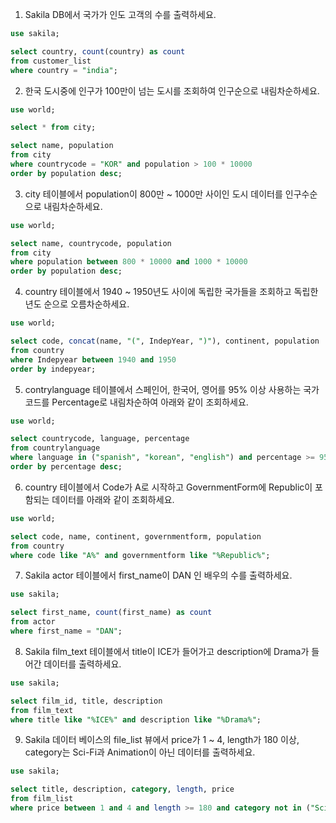 1. Sakila DB에서 국가가 인도 고객의 수를 출력하세요.
~~~~sql
use sakila;

select country, count(country) as count
from customer_list
where country = "india";
~~~~

2. 한국 도시중에 인구가 100만이 넘는 도시를 조회하여 인구순으로 내림차순하세요.
~~~~sql
use world;

select * from city;

select name, population
from city
where countrycode = "KOR" and population > 100 * 10000
order by population desc;
~~~~

3. city 테이블에서 population이 800만 ~ 1000만 사이인 도시 데이터를 인구수순으로 내림차순하세요.
~~~~sql
use world;

select name, countrycode, population
from city
where population between 800 * 10000 and 1000 * 10000
order by population desc;
~~~~

4. country 테이블에서 1940 ~ 1950년도 사이에 독립한 국가들을 조회하고 독립한 년도 순으로 오름차순하세요.
~~~~sql
use world;

select code, concat(name, "(", IndepYear, ")"), continent, population
from country
where Indepyear between 1940 and 1950
order by indepyear;
~~~~

5. contrylanguage 테이블에서 스페인어, 한국어, 영어를 95% 이상 사용하는 국가 코드를 Percentage로 내림차순하여 아래와 같이 조회하세요.
~~~~sql
use world;

select countrycode, language, percentage
from countrylanguage
where language in ("spanish", "korean", "english") and percentage >= 95
order by percentage desc;
~~~~

6. country 테이블에서 Code가 A로 시작하고 GovernmentForm에 Republic이 포함되는 데이터를 아래와 같이 조회하세요.
~~~~sql
use world;

select code, name, continent, governmentform, population
from country
where code like "A%" and governmentform like "%Republic%";
~~~~

7. Sakila actor 테이블에서 first_name이 DAN 인 배우의 수를 출력하세요.
~~~~sql
use sakila;

select first_name, count(first_name) as count
from actor
where first_name = "DAN";
~~~~

8. Sakila film_text 테이블에서 title이 ICE가 들어가고 description에 Drama가 들어간 데이터를 출력하세요.
~~~~sql
use sakila;

select film_id, title, description
from film_text
where title like "%ICE%" and description like "%Drama%";
~~~~

9. Sakila 데이터 베이스의 file_list 뷰에서 price가 1 ~ 4, length가 180 이상, category는 Sci-Fi과 Animation이 아닌 데이터를 출력하세요.
~~~~sql
use sakila;

select title, description, category, length, price
from film_list
where price between 1 and 4 and length >= 180 and category not in ("Sci-Fi", "Animation");
~~~~


